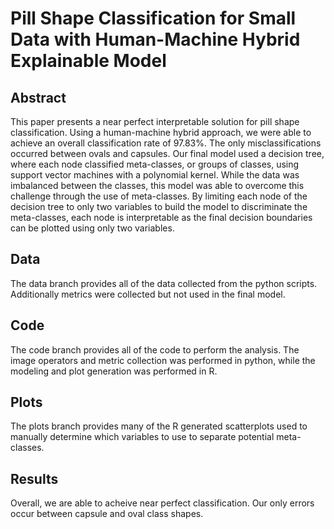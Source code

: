 # Pill Shape Classification for Small Data with Human-Machine Hybrid Explainable Model

## Abstract

This paper presents a near perfect interpretable solution for pill shape classification.  Using a human-machine hybrid approach, we were able to achieve an overall classification rate of 97.83%.  The only misclassifications occurred between ovals and capsules.  Our final model used a decision tree, where each node classified meta-classes, or groups of classes, using support vector machines with a polynomial kernel.  While the data was imbalanced between the classes, this model was able to overcome this challenge through the use of meta-classes.  By limiting each node of the decision tree to only two variables to build the model to discriminate the meta-classes, each node is interpretable as the final decision boundaries can be plotted using only two variables.  

## Data

The data branch provides all of the data collected from the python scripts.  Additionally metrics were collected but not used in the final model.

## Code

The code branch provides all of the code to perform the analysis.  The image operators and metric collection was performed in python, while the modeling and plot generation was performed in R.  

## Plots

The plots branch provides many of the R generated scatterplots used to manually determine which variables to use to separate potential meta-classes.

## Results

Overall, we are able to acheive near perfect classification.  Our only errors occur between capsule and oval class shapes.  
